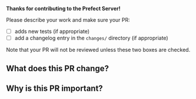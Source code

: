 **Thanks for contributing to the Prefect Server!**

Please describe your work and make sure your PR:

- [ ] adds new tests (if appropriate)
- [ ] add a changelog entry in the `changes/` directory (if appropriate)

Note that your PR will not be reviewed unless these two boxes are checked.

## What does this PR change?



## Why is this PR important?


